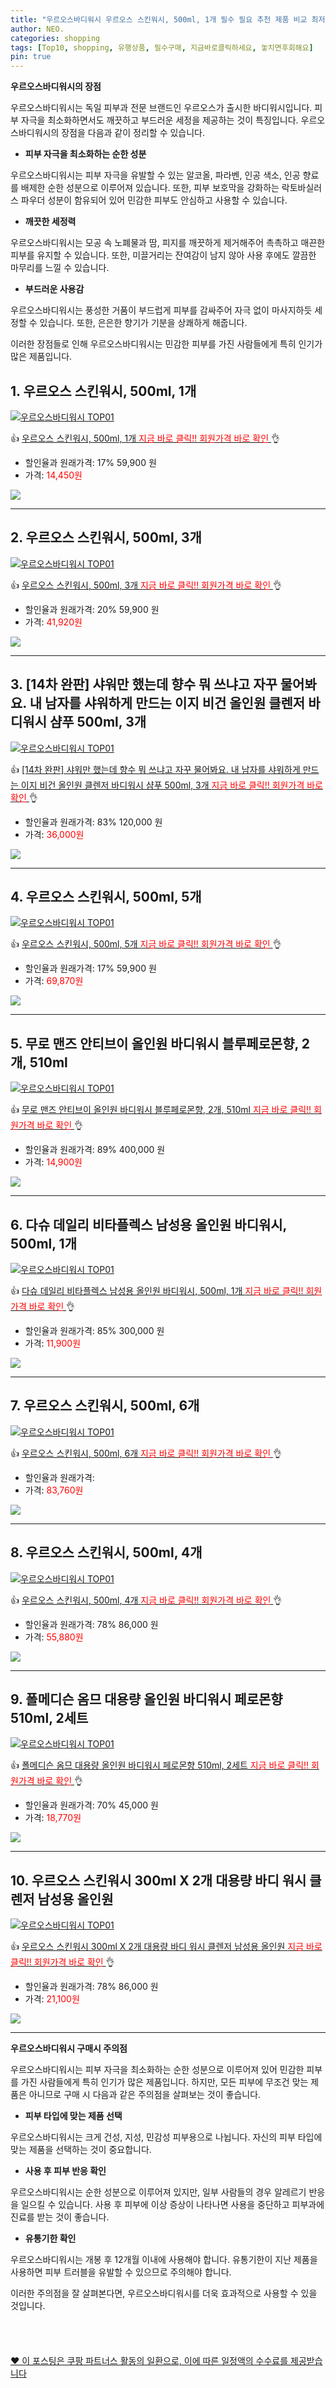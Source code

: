 ```yaml
---
title: "우르오스바디워시 우르오스 스킨워시, 500ml, 1개 필수 필요 추천 제품 비교 최저 가격 비교 장점 구매 후기 구매평"
author: NEO.
categories: shopping
tags: [Top10, shopping, 유행상품, 필수구매, 지금바로클릭하세요, 놓치면후회해요]
pin: true
---
```

**우르오스바디워시의 장점**

우르오스바디워시는 독일 피부과 전문 브랜드인 우르오스가 출시한 바디워시입니다. 피부 자극을 최소화하면서도 깨끗하고 부드러운 세정을 제공하는 것이 특징입니다. 우르오스바디워시의 장점을 다음과 같이 정리할 수 있습니다.

* **피부 자극을 최소화하는 순한 성분**

우르오스바디워시는 피부 자극을 유발할 수 있는 알코올, 파라벤, 인공 색소, 인공 향료를 배제한 순한 성분으로 이루어져 있습니다. 또한, 피부 보호막을 강화하는 락토바실러스 파우더 성분이 함유되어 있어 민감한 피부도 안심하고 사용할 수 있습니다.

* **깨끗한 세정력**

우르오스바디워시는 모공 속 노폐물과 땀, 피지를 깨끗하게 제거해주어 촉촉하고 매끈한 피부를 유지할 수 있습니다. 또한, 미끌거리는 잔여감이 남지 않아 사용 후에도 깔끔한 마무리를 느낄 수 있습니다.

* **부드러운 사용감**

우르오스바디워시는 풍성한 거품이 부드럽게 피부를 감싸주어 자극 없이 마사지하듯 세정할 수 있습니다. 또한, 은은한 향기가 기분을 상쾌하게 해줍니다.

이러한 장점들로 인해 우르오스바디워시는 민감한 피부를 가진 사람들에게 특히 인기가 많은 제품입니다.

   

## 1. 우르오스 스킨워시, 500ml, 1개

[![우르오스바디워시 TOP01](https://thumbnail8.coupangcdn.com/thumbnails/remote/490x490ex/image/vendor_inventory/c4ae/7fca8a63958c39dddeecd1d2c41a8713836f4103a86312efb5d13da9170f.jpg)](https://link.coupang.com/re/AFFSDP?lptag=AF3617701&subid=GithubCoopas&pageKey=7502938540&traceid=V0-153&itemId=19249393791&vendorItemId=87160165190)


👍 [우르오스 스킨워시, 500ml, 1개 <font color=red> 지금 바로 클릭!! 회원가격 바로 확인 </font> ](https://link.coupang.com/re/AFFSDP?lptag=AF3617701&subid=GithubCoopas&pageKey=7502938540&traceid=V0-153&itemId=19249393791&vendorItemId=87160165190) 👌 


- 할인율과 원래가격: 17%  59,900   원
- 가격: <span style='color:red'>14,450원</span>

[![](/discount_price.png)](https://link.coupang.com/re/AFFSDP?lptag=AF3617701&subid=GithubCoopas&pageKey=7502938540&traceid=V0-153&itemId=19249393791&vendorItemId=87160165190)

---


   

## 2. 우르오스 스킨워시, 500ml, 3개

[![우르오스바디워시 TOP01](https://thumbnail8.coupangcdn.com/thumbnails/remote/490x490ex/image/vendor_inventory/74f7/0677d61294758d0d5d9b553a003c288be36c401f63cb39469a0e2c0ff7ed.jpg)](https://link.coupang.com/re/AFFSDP?lptag=AF3617701&subid=GithubCoopas&pageKey=7502938540&traceid=V0-153&itemId=15597270469&vendorItemId=70396123512)


👍 [우르오스 스킨워시, 500ml, 3개 <font color=red> 지금 바로 클릭!! 회원가격 바로 확인 </font> ](https://link.coupang.com/re/AFFSDP?lptag=AF3617701&subid=GithubCoopas&pageKey=7502938540&traceid=V0-153&itemId=15597270469&vendorItemId=70396123512) 👌 


- 할인율과 원래가격: 20%  59,900   원
- 가격: <span style='color:red'>41,920원</span>

[![](/discount_price.png)](https://link.coupang.com/re/AFFSDP?lptag=AF3617701&subid=GithubCoopas&pageKey=7502938540&traceid=V0-153&itemId=15597270469&vendorItemId=70396123512)

---


   

## 3. [14차 완판] 샤워만 했는데 향수 뭐 쓰냐고 자꾸 물어봐요. 내 남자를 샤워하게 만드는 이지 비건 올인원 클렌저 바디워시 샴푸 500ml, 3개

[![우르오스바디워시 TOP01](https://thumbnail7.coupangcdn.com/thumbnails/remote/490x490ex/image/vendor_inventory/9a01/a363cd22df3128749f31182513c90e3c25aec3fa8bf546fde6ddae115952.jpg)](https://link.coupang.com/re/AFFSDP?lptag=AF3617701&subid=GithubCoopas&pageKey=7576473770&traceid=V0-153&itemId=19991405016&vendorItemId=86138073741)


👍 [[14차 완판] 샤워만 했는데 향수 뭐 쓰냐고 자꾸 물어봐요. 내 남자를 샤워하게 만드는 이지 비건 올인원 클렌저 바디워시 샴푸 500ml, 3개 <font color=red> 지금 바로 클릭!! 회원가격 바로 확인 </font> ](https://link.coupang.com/re/AFFSDP?lptag=AF3617701&subid=GithubCoopas&pageKey=7576473770&traceid=V0-153&itemId=19991405016&vendorItemId=86138073741) 👌 


- 할인율과 원래가격: 83%  120,000   원
- 가격: <span style='color:red'>36,000원</span>

[![](/discount_price.png)](https://link.coupang.com/re/AFFSDP?lptag=AF3617701&subid=GithubCoopas&pageKey=7576473770&traceid=V0-153&itemId=19991405016&vendorItemId=86138073741)

---


   

## 4. 우르오스 스킨워시, 500ml, 5개

[![우르오스바디워시 TOP01](https://thumbnail9.coupangcdn.com/thumbnails/remote/490x490ex/image/vendor_inventory/245f/ea8f173e922d60c72c6b615bf82c218576469b4f3fb55fe947d637d764dd.jpg)](https://link.coupang.com/re/AFFSDP?lptag=AF3617701&subid=GithubCoopas&pageKey=7502938540&traceid=V0-153&itemId=15597270466&vendorItemId=75797182140)


👍 [우르오스 스킨워시, 500ml, 5개 <font color=red> 지금 바로 클릭!! 회원가격 바로 확인 </font> ](https://link.coupang.com/re/AFFSDP?lptag=AF3617701&subid=GithubCoopas&pageKey=7502938540&traceid=V0-153&itemId=15597270466&vendorItemId=75797182140) 👌 


- 할인율과 원래가격: 17%  59,900   원
- 가격: <span style='color:red'>69,870원</span>

[![](/discount_price.png)](https://link.coupang.com/re/AFFSDP?lptag=AF3617701&subid=GithubCoopas&pageKey=7502938540&traceid=V0-153&itemId=15597270466&vendorItemId=75797182140)

---


   

## 5. 무로 맨즈 안티브이 올인원 바디워시 블루페로몬향, 2개, 510ml

[![우르오스바디워시 TOP01](https://thumbnail8.coupangcdn.com/thumbnails/remote/490x490ex/image/retail/images/5048958897695375-a6ae3ffb-f578-4b6b-8ded-e63908b311bf.jpg)](https://link.coupang.com/re/AFFSDP?lptag=AF3617701&subid=GithubCoopas&pageKey=6079543776&traceid=V0-153&itemId=6323261186&vendorItemId=73618700631)


👍 [무로 맨즈 안티브이 올인원 바디워시 블루페로몬향, 2개, 510ml <font color=red> 지금 바로 클릭!! 회원가격 바로 확인 </font> ](https://link.coupang.com/re/AFFSDP?lptag=AF3617701&subid=GithubCoopas&pageKey=6079543776&traceid=V0-153&itemId=6323261186&vendorItemId=73618700631) 👌 


- 할인율과 원래가격: 89%  400,000   원
- 가격: <span style='color:red'>14,900원</span>

[![](/discount_price.png)](https://link.coupang.com/re/AFFSDP?lptag=AF3617701&subid=GithubCoopas&pageKey=6079543776&traceid=V0-153&itemId=6323261186&vendorItemId=73618700631)

---


   

## 6. 다슈 데일리 비타플렉스 남성용 올인원 바디워시, 500ml, 1개

[![우르오스바디워시 TOP01](https://thumbnail8.coupangcdn.com/thumbnails/remote/490x490ex/image/retail/images/3752998314102752-ad15140f-579c-4577-8be5-b2f8485ff5db.jpg)](https://link.coupang.com/re/AFFSDP?lptag=AF3617701&subid=GithubCoopas&pageKey=22520478&traceid=V0-153&itemId=87437887&vendorItemId=3149269708)


👍 [다슈 데일리 비타플렉스 남성용 올인원 바디워시, 500ml, 1개 <font color=red> 지금 바로 클릭!! 회원가격 바로 확인 </font> ](https://link.coupang.com/re/AFFSDP?lptag=AF3617701&subid=GithubCoopas&pageKey=22520478&traceid=V0-153&itemId=87437887&vendorItemId=3149269708) 👌 


- 할인율과 원래가격: 85%  300,000   원
- 가격: <span style='color:red'>11,900원</span>

[![](/discount_price.png)](https://link.coupang.com/re/AFFSDP?lptag=AF3617701&subid=GithubCoopas&pageKey=22520478&traceid=V0-153&itemId=87437887&vendorItemId=3149269708)

---


   

## 7. 우르오스 스킨워시, 500ml, 6개

[![우르오스바디워시 TOP01](https://thumbnail10.coupangcdn.com/thumbnails/remote/490x490ex/image/vendor_inventory/d309/fb0b70e8aee95cecb894463bc50713d8dbc1e5c980a86065be4e8be0fc6b.jpg)](https://link.coupang.com/re/AFFSDP?lptag=AF3617701&subid=GithubCoopas&pageKey=7502938540&traceid=V0-153&itemId=15597270465&vendorItemId=75797228019)


👍 [우르오스 스킨워시, 500ml, 6개 <font color=red> 지금 바로 클릭!! 회원가격 바로 확인 </font> ](https://link.coupang.com/re/AFFSDP?lptag=AF3617701&subid=GithubCoopas&pageKey=7502938540&traceid=V0-153&itemId=15597270465&vendorItemId=75797228019) 👌 


- 할인율과 원래가격: 
- 가격: <span style='color:red'>83,760원</span>

[![](/discount_price.png)](https://link.coupang.com/re/AFFSDP?lptag=AF3617701&subid=GithubCoopas&pageKey=7502938540&traceid=V0-153&itemId=15597270465&vendorItemId=75797228019)

---


   

## 8. 우르오스 스킨워시, 500ml, 4개

[![우르오스바디워시 TOP01](https://thumbnail6.coupangcdn.com/thumbnails/remote/490x490ex/image/vendor_inventory/8063/2480d06c372d3be27c0f6ad51a3cb9ff0a2f7bd645d573f3601c87e9bb85.jpg)](https://link.coupang.com/re/AFFSDP?lptag=AF3617701&subid=GithubCoopas&pageKey=7502938540&traceid=V0-153&itemId=17776054625&vendorItemId=75797109314)


👍 [우르오스 스킨워시, 500ml, 4개 <font color=red> 지금 바로 클릭!! 회원가격 바로 확인 </font> ](https://link.coupang.com/re/AFFSDP?lptag=AF3617701&subid=GithubCoopas&pageKey=7502938540&traceid=V0-153&itemId=17776054625&vendorItemId=75797109314) 👌 


- 할인율과 원래가격: 78%  86,000   원
- 가격: <span style='color:red'>55,880원</span>

[![](/discount_price.png)](https://link.coupang.com/re/AFFSDP?lptag=AF3617701&subid=GithubCoopas&pageKey=7502938540&traceid=V0-153&itemId=17776054625&vendorItemId=75797109314)

---


   

## 9. 폴메디슨 옴므 대용량 올인원 바디워시 페로몬향 510ml, 2세트

[![우르오스바디워시 TOP01](https://thumbnail7.coupangcdn.com/thumbnails/remote/490x490ex/image/retail/images/4357565697431207-ee0c6886-a08a-4ac0-9568-179b2323a087.jpg)](https://link.coupang.com/re/AFFSDP?lptag=AF3617701&subid=GithubCoopas&pageKey=1790309769&traceid=V0-153&itemId=3702877401&vendorItemId=71034901969)


👍 [폴메디슨 옴므 대용량 올인원 바디워시 페로몬향 510ml, 2세트 <font color=red> 지금 바로 클릭!! 회원가격 바로 확인 </font> ](https://link.coupang.com/re/AFFSDP?lptag=AF3617701&subid=GithubCoopas&pageKey=1790309769&traceid=V0-153&itemId=3702877401&vendorItemId=71034901969) 👌 


- 할인율과 원래가격: 70%  45,000   원
- 가격: <span style='color:red'>18,770원</span>

[![](/discount_price.png)](https://link.coupang.com/re/AFFSDP?lptag=AF3617701&subid=GithubCoopas&pageKey=1790309769&traceid=V0-153&itemId=3702877401&vendorItemId=71034901969)

---


   

## 10. 우르오스 스킨워시 300ml X 2개 대용량 바디 워시 클렌저 남성용 올인원

[![우르오스바디워시 TOP01](https://thumbnail8.coupangcdn.com/thumbnails/remote/490x490ex/image/vendor_inventory/e318/c160a902554ac3b49e1e1e12180b61f22ff64b0649dcb3420afdc0756fdb.jpg)](https://link.coupang.com/re/AFFSDP?lptag=AF3617701&subid=GithubCoopas&pageKey=7502938540&traceid=V0-153&itemId=1015482433&vendorItemId=76043948144)


👍 [우르오스 스킨워시 300ml X 2개 대용량 바디 워시 클렌저 남성용 올인원 <font color=red> 지금 바로 클릭!! 회원가격 바로 확인 </font> ](https://link.coupang.com/re/AFFSDP?lptag=AF3617701&subid=GithubCoopas&pageKey=7502938540&traceid=V0-153&itemId=1015482433&vendorItemId=76043948144) 👌 


- 할인율과 원래가격: 78%  86,000   원
- 가격: <span style='color:red'>21,100원</span>

[![](/discount_price.png)](https://link.coupang.com/re/AFFSDP?lptag=AF3617701&subid=GithubCoopas&pageKey=7502938540&traceid=V0-153&itemId=1015482433&vendorItemId=76043948144)

---
**우르오스바디워시 구매시 주의점**

우르오스바디워시는 피부 자극을 최소화하는 순한 성분으로 이루어져 있어 민감한 피부를 가진 사람들에게 특히 인기가 많은 제품입니다. 하지만, 모든 피부에 무조건 맞는 제품은 아니므로 구매 시 다음과 같은 주의점을 살펴보는 것이 좋습니다.

* **피부 타입에 맞는 제품 선택**

우르오스바디워시는 크게 건성, 지성, 민감성 피부용으로 나뉩니다. 자신의 피부 타입에 맞는 제품을 선택하는 것이 중요합니다.

* **사용 후 피부 반응 확인**

우르오스바디워시는 순한 성분으로 이루어져 있지만, 일부 사람들의 경우 알레르기 반응을 일으킬 수 있습니다. 사용 후 피부에 이상 증상이 나타나면 사용을 중단하고 피부과에 진료를 받는 것이 좋습니다.

* **유통기한 확인**

우르오스바디워시는 개봉 후 12개월 이내에 사용해야 합니다. 유통기한이 지난 제품을 사용하면 피부 트러블을 유발할 수 있으므로 주의해야 합니다.

이러한 주의점을 잘 살펴본다면, 우르오스바디워시를 더욱 효과적으로 사용할 수 있을 것입니다.<br><br><br><br><br> [ ❤  이 포스팅은 쿠팡 파트너스 활동의 일환으로, 이에 따른 일정액의 수수료를 제공받습니다](https://link.coupang.com/a/bcEFyh)